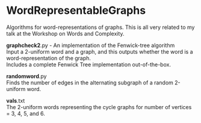 # WordRepresentableGraphs
Algorithms for word-representations of graphs. This is all very related to my talk at the Workshop on Words and Complexity. 

**graphcheck2**.py - An implementation of the Fenwick-tree algorithm  
Input a 2-uniform word and a graph, and this outputs whether the word is a word-representation of the graph.  
Includes a complete Fenwick Tree implementation out-of-the-box.

**randomword**.py  
Finds the number of edges in the alternating subgraph of a random 2-uniform word.  

**vals**.txt  
The 2-uniform words representing the cycle graphs for number of vertices = 3, 4, 5, and 6.   

